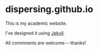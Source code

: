 # dispersing.github.io
This is my academic website.

I've designed it using [Jekyll](https://jekyllrb.com/).

All commnents are welcome---thanks!
